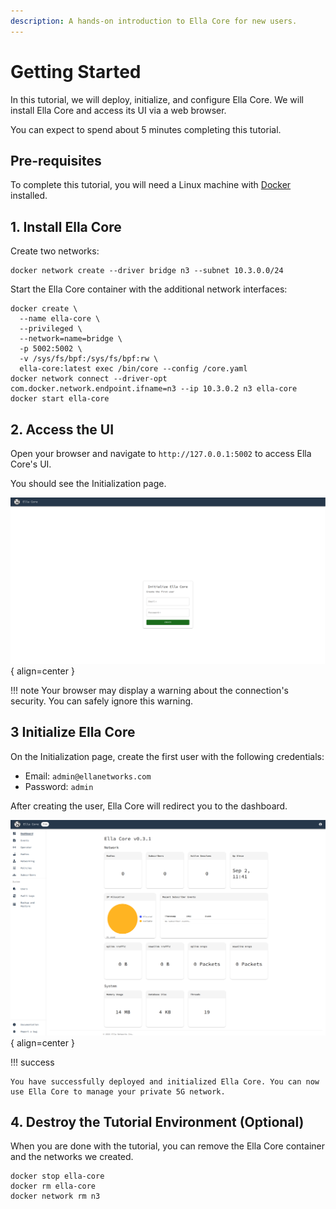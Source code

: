 ```yaml
---
description: A hands-on introduction to Ella Core for new users.
---
```


# Getting Started

In this tutorial, we will deploy, initialize, and configure Ella Core. We will install Ella Core and access its UI via a web browser.

You can expect to spend about 5 minutes completing this tutorial.

## Pre-requisites

To complete this tutorial, you will need a Linux machine with [Docker](https://www.docker.com/) installed.

## 1. Install Ella Core

Create two networks:

```shell
docker network create --driver bridge n3 --subnet 10.3.0.0/24
```

Start the Ella Core container with the additional network interfaces:

```shell
docker create \
  --name ella-core \
  --privileged \
  --network=name=bridge \
  -p 5002:5002 \
  -v /sys/fs/bpf:/sys/fs/bpf:rw \
  ella-core:latest exec /bin/core --config /core.yaml
docker network connect --driver-opt com.docker.network.endpoint.ifname=n3 --ip 10.3.0.2 n3 ella-core
docker start ella-core
```

## 2. Access the UI

Open your browser and navigate to `http://127.0.0.1:5002` to access Ella Core's UI.

You should see the Initialization page.

![Initialize Ella Core](../images/initialize.png){ align=center }

!!! note
    Your browser may display a warning about the connection's security. You can safely ignore this warning.

## 3 Initialize Ella Core

On the Initialization page, create the first user with the following credentials:

- Email: `admin@ellanetworks.com`
- Password: `admin`

After creating the user, Ella Core will redirect you to the dashboard.

![Dashboard](../images/dashboard.png){ align=center }

!!! success

    You have successfully deployed and initialized Ella Core. You can now use Ella Core to manage your private 5G network.

## 4. Destroy the Tutorial Environment (Optional)

When you are done with the tutorial, you can remove the Ella Core container and the networks we created.

```shell
docker stop ella-core
docker rm ella-core
docker network rm n3
```
